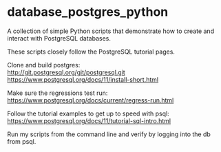 # database_postgres_python
A collection of simple Python scripts that demonstrate how to create and interact with PostgreSQL databases.

These scripts closely follow the PostgreSQL tutorial pages.

Clone and build postgres:  
http://git.postgresql.org/git/postgresql.git
https://www.postgresql.org/docs/11/install-short.html

Make sure the regressions test run:
https://www.postgresql.org/docs/current/regress-run.html

Follow the tutorial examples to get up to speed with psql:
https://www.postgresql.org/docs/11/tutorial-sql-intro.html

Run my scripts from the command line and verify by logging into the db from psql.
